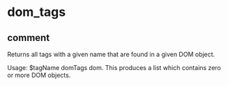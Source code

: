 # dom_tags
## comment
 
 Returns all tags with a given name that are found in a given DOM object.

 Usage: $tagName domTags dom.
 This produces a list which contains zero or more DOM objects.